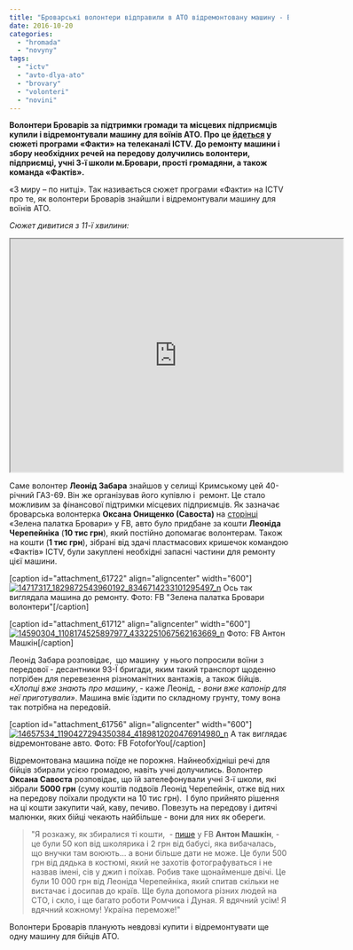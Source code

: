```yaml
---
title: "Броварські волонтери відправили в АТО відремонтовану машину - ВІДЕО"
date: 2016-10-20
categories: 
  - "hromada"
  - "novyny"
tags: 
  - "ictv"
  - "avto-dlya-ato"
  - "brovary"
  - "volonteri"
  - "novini"
---
```


**Волонтери Броварів за підтримки громади та місцевих підприємців купили і відремонтували машину для воїнів АТО. Про це [йдеться](http://fakty.ictv.ua/ua/videos/vypusk-12-45-15-zhovtnya/) у сюжеті програми «Факти» на телеканалі ICTV. До ремонту машини і збору необхідних речей на передову долучились волонтери, підприємці, учні 3-ї школи м.Бровари, прості громадяни, а також команда «Фактів».**

«З миру – по нитці». Так називається сюжет програми «Факти» на ICTV про те, як волонтери Броварів знайшли і відремонтували машину для воїнів АТО.

_Сюжет дивитися з 11-ї хвилини:_

<iframe src="http://player.fakty.ictv.ua/embed/fa98b50e5cef63aac4cfbe4b28401d137b878a45746528099a44fd53ae81177b" width="600" height="420" allowfullscreen="allowfullscreen"></iframe>

Саме волонтер **Леонід Забара** знайшов у селищі Кримському цей 40-річний ГАЗ-69. Він же організував його купівлю і  ремонт. Це стало можливим за фінансової підтримки місцевих підприємців. Як зазначає броварська волонтерка **Оксана Онищенко (Савоста)** на [сторінці](https://www.facebook.com/groups/723398331084789/permalink/1134358479988770/?__mref=message_bubble) «Зелена палатка Бровари» у FB, авто було придбане за кошти **Леоніда Черепейніка** (**10 тис грн**), який постійно допомагає волонтерам. Також на кошти (**1 тис грн**), зібрані від здачі пластмасових кришечок командою «Фактів» ICTV, були закуплені необхідні запасні частини для ремонту цієї машини.

\[caption id="attachment\_61722" align="aligncenter" width="600"\][![14717317_1829872543960192_8346714233101295497_n](https://mpz.brovary.org/wp-content/uploads/2016/10/14717317_1829872543960192_8346714233101295497_n.jpg)](https://mpz.brovary.org/wp-content/uploads/2016/10/14717317_1829872543960192_8346714233101295497_n.jpg) Ось так виглядала машина до ремонту. Фото: FB "Зелена палатка Бровари волонтери"\[/caption\]

\[caption id="attachment\_61712" align="aligncenter" width="600"\][![14590304_1108174525897977_4332251067562163669_n](https://mpz.brovary.org/wp-content/uploads/2016/10/14590304_1108174525897977_4332251067562163669_n.jpg)](https://mpz.brovary.org/wp-content/uploads/2016/10/14590304_1108174525897977_4332251067562163669_n.jpg) Фото: FB Антон Машкін\[/caption\]

Леонід Забара розповідає,  що машину  у нього попросили воїни з передової - десантники 93-Ї бригади, яким такий транспорт щоденно потрібен для перевезення різноманітних вантажів, а також бійців. «_Хлопці вже_ _знають про машину_, - каже Леонід, - _вони вже капонір для неї приготували»_. Машина вміє їздити по складному грунту, тому вона так потрібна на передовій.

\[caption id="attachment\_61756" align="aligncenter" width="600"\][![14657534_1190427294350384_4189812020476914980_n](https://mpz.brovary.org/wp-content/uploads/2016/10/14657534_1190427294350384_4189812020476914980_n.jpg)](https://mpz.brovary.org/wp-content/uploads/2016/10/14657534_1190427294350384_4189812020476914980_n.jpg) А так виглядає відремонтоване авто. Фото: FB FotoforYou\[/caption\]

Відремонтована машина поїде не порожня. Найнеобхідніші речі для бійців збирали усією громадою, навіть учні долучились. Волонтер **Оксана Савоста** розповідає, що їй зателефонували учні 3-ї школи, які зібрали **5000 грн** (суму коштів подвоїв Леонід Черепейнік, отже від них на передову поїхали продукти на 10 тис грн).  І було прийнято рішення на ці кошти закупити чай, каву, печиво. Повезуть на передову і дитячі малюнки, яких бійці чекають найбільше - вони для них як обереги.

> "Я розкажу, як збиралися ті кошти,  - [пише](https://www.facebook.com/groups/brovary/permalink/1394685663894729/) у FB **Антон Машкін**, - це були 50 коп від школярика і 2 грн від бабусі, яка вибачалась, що внучки там воюють... а вони більше дати не може. Це були 500 грн від дядька в костюмі, який не захотів фотографуваться і не назвав імені, сів у джип і поїхав. Робив таке щонайменше двічі. Це були 10 000 грн від Леоніда Черепейніка, який спитав скільки не вистачає і досипав до країв. Ще була допомога різних людей на СТО, і скло, і ще багато роботи Ромчика і Дуная. Я вдячний усім! Я вдячний кожному! Україна переможе!"

Волонтери Броварів планують невдовзі купити і відремонтувати ще одну машину для бійців АТО.
